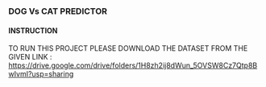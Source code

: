 ### DOG Vs CAT PREDICTOR
#### INSTRUCTION
TO RUN THIS PROJECT PLEASE DOWNLOAD THE DATASET FROM THE GIVEN LINK : https://drive.google.com/drive/folders/1H8zh2ij8dWun_5OVSW8Cz7Qtp8BwIvmI?usp=sharing
